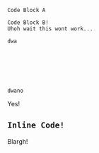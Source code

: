 ```
Code Block A
```


    Code Block B!
    Uhoh wait this wont work...
    
    dwa
    
    
    
    
    
    
    
    dwano

Yes!

`Inline Code!`
--- 
Blargh!